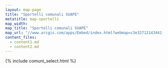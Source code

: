 ```yaml
---
layout: map-page
title: "Sportelli comunali SUAPE"
metatitle: map-sportelli
map_width:
map_title: "Sportelli comunali SUAPE"
map_url: "//www.arcgis.com/apps/Embed/index.html?webmap=c3e32712143441fca9636fc64504141b&extent=10.5401,42.1303,14.5968,43.8122&zoom=true&previewImage=false&scale=true&disable_scroll=true&theme=light"
content_files:
  - content1.md
  - content2.md
---
```


{% include comuni_select.html %}
